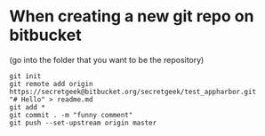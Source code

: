 ﻿# When creating a new git repo on bitbucket


   (go into the folder that you want to be the repository)

    git init
    git remote add origin https://secretgeek@bitbucket.org/secretgeek/test_appharbor.git
    "# Hello" > readme.md
    git add *
    git commit . -m "funny comment"
    git push --set-upstream origin master